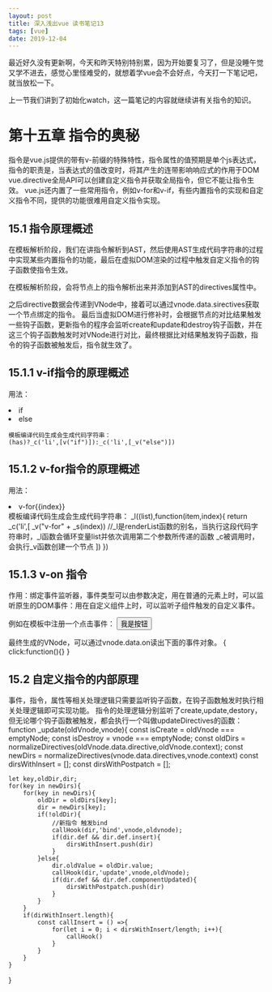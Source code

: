 ```yaml
---
layout: post
title: 深入浅出vue 读书笔记13
tags: [vue]
date: 2019-12-04
---
```


最近好久没有更新啊，今天和昨天特别特别累，因为开始要复习了，但是没睡午觉又学不进去，感觉心里怪难受的，就想着学vue会不会好点，今天打一下笔记吧，就当放松一下。


上一节我们讲到了初始化watch，这一篇笔记的内容就继续讲有关指令的知识。

#  第十五章 指令的奥秘


指令是vue.js提供的带有v-前缀的特殊特性，指令属性的值预期是单个js表达式，指令的职责是，当表达式的值改变时，将其产生的连带影响响应式的作用于DOM
vue.directive全局API可以创建自定义指令并获取全局指令，但它不能让指令生效。
vue.js还内置了一些常用指令，例如v-for和v-if，有些内置指令的实现和自定义指令不同，提供的功能很难用自定义指令实现。

##  15.1 指令原理概述

在模板解析阶段，我们在讲指令解析到AST，然后使用AST生成代码字符串的过程中实现某些内置指令的功能，最后在虚拟DOM渲染的过程中触发自定义指令的钩子函数使指令生效。

在模板解析阶段，会将节点上的指令解析出来并添加到AST的directives属性中。

之后directive数据会传递到VNode中，接着可以通过vnode.data.sirectives获取一个节点绑定的指令。
最后当虚拟DOM进行修补时，会根据节点的对比结果触发一些钩子函数，更新指令的程序会监听create和update和destroy钩子函数，并在这三个钩子函数触发时对VNode进行对比，最终根据比对结果触发钩子函数，指令的钩子函数被触发后，指令就生效了。


## 15.1.1 v-if指令的原理概述

用法：<li v-if="has">if</li>
    <li v-else>else</li>

    模板编译代码生成会生成代码字符串：
    (has)?_c('li',[v("if")]):_c('li',[_v("else")])

## 15.1.2 v-for指令的原理概述

用法：<li v-for="(item,index) in list">v-for{{index}}</li>
模板编译代码生成会生成代码字符串：
_l((list),function(item,index){
    return _c('li',[
        _v("v-for" + _s(index))
        //_l是renderList函数的别名，当执行这段代码字符串时，_l函数会循环变量list并依次调用第二个参数所传递的函数
        _c被调用时，会执行_v函数创建一个节点
    ])
})


## 15.1.3 v-on 指令

作用：绑定事件监听器，事件类型可以由参数决定，用在普通的元素上时，可以监听原生的DOM事件：用在自定义组件上时，可以监听子组件触发的自定义事件。

例如在模板中注册一个点击事件：
<button v-on:click="doThat">我是按钮</button>

最终生成的VNode，可以通过vnode.data.on读出下面的事件对象。
{
    click:function(){}
}

## 15.2 自定义指令的内部原理

事件，指令，属性等相关处理逻辑只需要监听钩子函数，在钩子函数触发时执行相关处理逻辑即可实现功能。
指令的处理逻辑分别监听了create,update,destory，但无论哪个钩子函数被触发，都会执行一个叫做updateDirectives的函数：
function _update(oldVnode,vnode){
    const isCreate = oldVnode === emptyNode;
    const isDestroy = vnode === emptyNode;
    const oldDirs = normalizeDirectives(oldVnode.data.directive,oldVnode.context);
    const newDirs = normalizeDirectives(vnode.data.directives,vnode.context)
    const dirsWithInsert = [];
    const dirsWithPostpatch = [];

    let key,oldDir,dir;
    for(key in newDirs){
        for(key in newDirs){
            oldDir = oldDirs[key];
            dir = newDirs[key];
            if(!oldDir){
                //新指令 触发bind
                callHook(dir,'bind',vnode,oldvnode);
                if(dir.def && dir.def.insert){
                    dirsWithInsert.push(dir)
                }
            }else{
                dir.oldValue = oldDir.value;
                callHook(dir,'update',vnode,oldVnode);
                if(dir.def && dir.def.componentUpdated){
                    dirsWithPostpatch.push(dir)
                }
            }
        }
        if(dirWithInsert.length){
            const callInsert = () =>{
                for(let i = 0; i < dirsWithInsert/length; i++){
                    callHook()
                }
            }
        }
    }
}